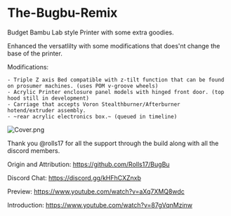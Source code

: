 # The-Bugbu-Remix
Budget Bambu Lab style Printer with some extra goodies.

Enhanced the versatlilty with some modifications that does'nt change the base of the printer.

Modifications:

    - Triple Z axis Bed compatible with z-tilt function that can be found on prosumer machines. (uses POM v-groove wheels)
	- Acrylic Printer enclosure panel models with hinged front door. (top hood still in development)
	- Carriage that accepts Voron Stealthburner/Afterburner hotend/extruder assembly.
	- ~rear acrylic electronics box.~ (queued in timeline)

![Cover.png](https://github.com/hdzdesigns/The-Bugbu-Remix/blob/master/Pictures/Cover.png)

Thank you @rolls17 for all the support through the build along with all the discord members.

Origin and Attribution: https://github.com/Rolls17/BugBu

Discord Chat: https://discord.gg/kHFhCXZnxb

Preview: https://www.youtube.com/watch?v=aXq7XMQ8wdc

Introduction: https://www.youtube.com/watch?v=87gVqnMzinw